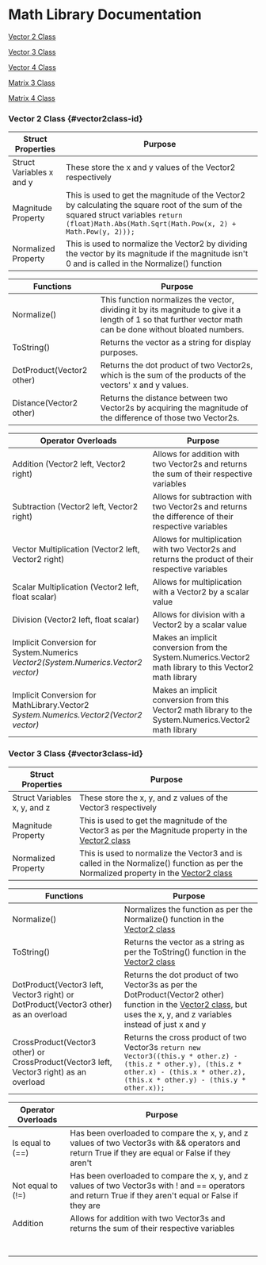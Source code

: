 # Math Library Documentation
[Vector 2 Class](#vector2class-id)

[Vector 3 Class](#vector3class-id)

[Vector 4 Class](#vector4class-id)

[Matrix 3 Class](#matrix3class-id)

[Matrix 4 Class](#matrix4class-id)

### Vector 2 Class {#vector2class-id}

| Struct Properties  |  Purpose |
|---|---|
|  Struct Variables x and y | These store the x and y values of the Vector2 respectively |
|  Magnitude Property | This is used to get the magnitude of the Vector2 by calculating the square root of the sum of the squared struct variables `return (float)Math.Abs(Math.Sqrt(Math.Pow(x, 2) + Math.Pow(y, 2)));`|
| Normalized Property  | This is used to normalize the Vector2 by dividing the vector by its magnitude if the magnitude isn't 0 and is called in the Normalize() function  |

| Functions  |  Purpose |
|---|---|
|  Normalize() | This function normalizes the vector, dividing it by its magnitude to give it a length of 1 so that further vector math can be done without bloated numbers.  |
|  ToString() | Returns the vector as a string for display purposes.  |
|  DotProduct(Vector2 other) | Returns the dot product of two Vector2s, which is the sum of the products of the vectors' x and y values.  |
|  Distance(Vector2 other) | Returns the distance between two Vector2s by acquiring the magnitude of the difference of those two Vector2s.  |

| Operator Overloads  |  Purpose |
|---|---|
|  Addition (Vector2 left, Vector2 right)|  Allows for addition with two Vector2s and returns the sum of their respective variables |
| Subtraction (Vector2 left, Vector2 right) | Allows for subtraction with two Vector2s and returns the difference of their respective variables  |
|  Vector Multiplication (Vector2 left, Vector2 right)|  Allows for multiplication with two Vector2s and returns the product of their respective variables |
| Scalar Multiplication (Vector2 left, float scalar) | Allows for multiplication with a Vector2 by a scalar value  |
|  Division (Vector2 left, float scalar) |  Allows for division with a Vector2 by a scalar value |
| Implicit Conversion for System.Numerics *Vector2(System.Numerics.Vector2 vector)* | Makes an implicit conversion from the System.Numerics.Vector2 math library to this Vector2 math library  |
| Implicit Conversion for MathLibrary.Vector2 *System.Numerics.Vector2(Vector2 vector)* |  Makes an implicit conversion from this Vector2 math library to the System.Numerics.Vector2 math library |


### Vector 3 Class {#vector3class-id}



|  Struct Properties |  Purpose |
|---|---|
|  Struct Variables x, y, and z | These store the x, y, and z values of the Vector3 respectively  |
|  Magnitude Property | This is used to get the magnitude of the Vector3 as per the Magnitude property in the [Vector2 class](#vector2class-id)  |
| Normalized Property  | This is used to normalize the Vector3 and is called in the Normalize() function as per the Normalized property in the [Vector2 class](#vector2class-id) |

|  Functions |  Purpose |
|---|---|
|  Normalize() | Normalizes the function as per the Normalize() function in the [Vector2 class](#vector2class-id)  |
|  ToString() | Returns the vector as a string as per the ToString() function in the [Vector2 class](#vector2class-id)  |
| DotProduct(Vector3 left, Vector3 right) or DotProduct(Vector3 other) as an overload | Returns the dot product of two Vector3s as per the DotProduct(Vector2 other) function in the [Vector2 class](#vector2class-id), but uses the x, y, and z variables instead of just x and y  |
| CrossProduct(Vector3 other) or CrossProduct(Vector3 left, Vector3 right) as an overload   |  Returns the cross product of two Vector3s ```return new Vector3((this.y * other.z) - (this.z * other.y), (this.z * other.x) - (this.x * other.z), (this.x * other.y) - (this.y * other.x));```|

|  Operator Overloads |  Purpose |
|---|---|
|  Is equal to (==) | Has been overloaded to compare the x, y, and z values of two Vector3s with && operators and return True if they are equal or False if they aren't  |
| Not equal to (!=)  | Has been overloaded to compare the x, y, and z values of two Vector3s with ! and == operators and return True if they aren't equal or False if they are |
| Addition  |  Allows for addition with two Vector3s and returns the sum of their respective variables |
|   |   |
|   |   |
|   |   |
|   |   |
|   |   |
|   |   |
|   |   |